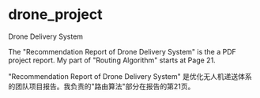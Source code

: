 # drone_project
Drone Delivery System

The "Recommendation Report of Drone Delivery System" is the a PDF project report.
My part of "Routing Algorithm" starts at Page 21.

"Recommendation Report of Drone Delivery System" 是优化无人机递送体系的团队项目报告。我负责的"路由算法"部分在报告的第21页。
